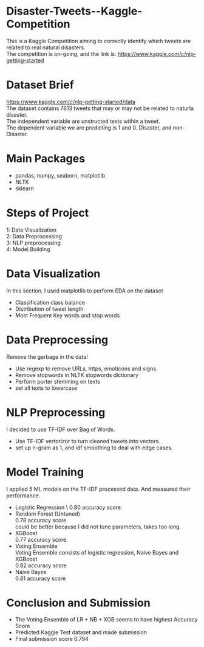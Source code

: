 # Disaster-Tweets--Kaggle-Competition
This is a Kaggle Competition aiming to correctly identify which tweets are related to real natural disasters.\
The competition is on-going, and the link is: https://www.kaggle.com/c/nlp-getting-started

# Dataset Brief
https://www.kaggle.com/c/nlp-getting-started/data \
The dataset contains 7613 tweets that may or may not be related to naturla disaster.\
The independent variable are unstructed texts within a tweet. \
The dependent variable we are predicting is 1 and 0. Disaster, and non-Disaster.
# Main Packages
- pandas, numpy, seaborn, matplotlib
- NLTK
- sklearn

# Steps of Project
1: Data Visualization\
2: Data Preprocessing\
3: NLP preprocessing\
4: Model Building

# Data Visualization
In this section, I used matplotlib to perform EDA on the dataset
- Classification class balance
- Distribution of tweet length
- Most Frequent Key words and stop words

# Data Preprocessing
Remove the garbage in the data!
- Use regexp to remove URLs, https, emoticons and signs.
- Remove stopwords in NLTK stopwords dictionary
- Perform porter stemming on texts
- set all texts to lowercase

# NLP Preprocessing
I decided to use TF-IDF over Bag of Words.
- Use TF-IDF vertorizor to turn cleaned tweets into vectors.
- set up n-gram as 1, and idf smoothing to deal with edge cases.

# Model Training
I applied 5 ML models on the TF-IDF processed data. And measured their performance.
- Logistic Regression \ 
0.80 accuracy score.
- Random Forest (Untuned) \
0.78 accuracy score \
could be better because I did not tune parameters, takes too long.
- XGBoost\
0.77 accuracy score
- Voting Ensemble\
Voting Ensemble consists of logistic regression, Naive Bayes and XGBoost \
0.82 accuracy score
- Naive Bayes \
0.81 accuracy score

# Conclusion and Submission
- The Voting Ensemble of LR + NB + XGB seems to have highest Accuracy Score
- Predicted Kaggle Test dataset and made submission
- Final submission score 0.794
